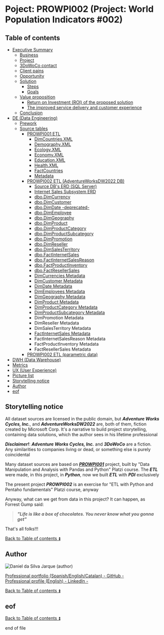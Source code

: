 # Poject: PROWPI002 (Project: World Population Indicators #002)

<!-- TOC -->
## Table of contents

<a id="table-of-contents"></a>

- [Executive Summary](docs/executive_summary.md)
    - [Business](docs/executive_summary.md#business)
    - [Project](docs/executive_summary.md#project)
    - [3DoWoCo contact](docs/executive_summary.md#3dowoco-contact)
    - [Client pains](docs/executive_summary.md#client-pains)
    - [Opportunity](docs/executive_summary.md#opportunity)
    - [Solution](docs/executive_summary.md#solution)
        - [Steps](docs/executive_summary.md#steps)
        - [Goals](docs/executive_summary.md#goals)
    - [Value proposition](docs/executive_summary.md#value-proposition)  
        - [Return on Investment (ROI) of the proposed solution](docs/executive_summary.md#return-on-investment-roi-of-the-proposed-solution)
        - [The improved service delivery and customer experience](docs/executive_summary.md#the-improved-service-delivery-and-customer-experience)  
    - [Conclusion](docs/executive_summary.md#conclusion)  
- [DE (Data Engineering)](#poject-prowpi002-project-world-population-indicators-002)  
    - [Prework](docs/prework.md)  
    - [Source tables](#poject-prowpi002-project-world-population-indicators-002)  
        - [PROWPI001 ETL](docs/prowpi001_etl.md)  
          - [DimCountries.XML](docs/DimCountries.XML.md)
          - [Demography.XML](docs/Demography.XML.md)  
          - [Ecology.XML](docs/Ecology.XML.md)  
          - [Economy.XML](docs/Economy.XML.md)  
          - [Education.XML](docs/Education.XML.md)  
          - [Health.XML](docs/Health.XML.md)  
          - [FactCountries](docs/FactCountries.md)  
          - [Metadata](docs/prowpi001_Metadata.md)  
        - [PROWPI002 ETL (AdventureWorksDW2022 DB)](docs/prowpi002_etl_adventureworksdw2022_db.md)  
          - [Source DB's ERD (SQL Server)](docs/Source_SQL_Server_DB.md)  
          - [Internet Sales Subsystem ERD](docs/Internet_Sales_Subsystem_ERD.md)  
          - [dbo.DimCurrency](docs/bo.DimCurrency.md)  
          - [dbo.DimCustomer](docs/dbo.DimCustomer.md)    
          - [dbo.DimDate -deprecated-](docs/dbo.DimDate.md)  
          - [dbo.DimEmployee](docs/dbo.DimEmployee.md)  
          - [dbo.DimGeography](docs/dbo.DimGeography.md)    
          - [dbo.DimProduct](docs/dbo.DimProduct.md)  
          - [dbo.DimProductCategory](docs/dbo.DimProductCategory.md)  
          - [dbo.DimProductSubcategory](docs/dbo.DimProductSubcategory.md)  
          - [dbo.DimPromotion](docs/dbo.DimPromotion.md)  
          - [dbo.DimReseller](docs/bo.DimReseller.md)  
          - [dbo.DimSalesTerritory](docs/dbo.DimSalesTerritory.md)  
          - [dbo.FactInternetSales](docs/dbo.FactInternetSales.md)  
          - [dbo.FactInternetSalesReason](docs/dbo.FactInternetSalesReason.md)  
          - [dbo.FactProductInventory](docs/dbo.FactProductInventory.md)  
          - [dbo.FactResellerSales](docs/dbo.FactResellerSales.md)  
          - [DimCurrencies Metadata](docs/DimCurrencies_Metadata.md)  
          - [DimCustomer Metadata](docs/DimCustomer_Metadata.md)  
          - [DimDate Metadata](docs/DimDate_Metadata.md)  
          - [DimEmployees Metadata](docs/DimEmployees_Metadata.md)  
          - [DimGeography Metadata](docs/DimGeography_Metadata.md) 
          - [DimProduct Metadata](docs/DimProduct_Metadata.md)  
          - [DimProductCategory Metadata](docs/DimProductCategory_Metadata.md)  
          - [DimProductSubcategory Metadata](docs/DimProductSubcategory_Metadata.md)  
          - DimPromotion Metadata  
          - DimReseller Metadata  
          - DimSalesTerritory Metadata  
          - [FactInternetSales Metadata](docs/FactInternetSales_Metadata.md)  
          - FactInternetSalesReason Metadata  
          - FactProductInventory Metadata  
          - FactResellerSales  Metadata  
        - [PROWPI002 ETL (parametric data)](docs/prowpi002_etl_parametric_data.md)  
- [DWH (Data Warehouse)](docs/dwh.md)
- [Metrics](docs/metrics.md)
- [UX (User Experience)](docs/ux.md)
- [Picture list](docs/pictures.md)
- [Storytelling notice](#storytelling-notice)
- [Author](#author)
- [eof](#eof)
<!-- /TOC -->

## Storytelling notice  

All dataset sources are licensed in the public domain, but **_Adventure Works Cycles, Inc._**, and **_AdventureWorksDW2022_** are, both of them, fiction created by Microsoft Corp. It's a narrative to build project storytelling, containing data solutions, which the author sees in his lifetime professional  

**_Disclaimer!_**: **_Adventure Works Cycles, Inc._** and **_3DoWoCo_** are a fiction. Any similarities to companies living or dead, or something else is purely coincidental  

Many dataset sources are based on [**_PROWPI001_**](https://github.com/ddasilva64/MTDPDN23001esp/blob/master/proyectos/PROWPI001.ipynb) project, built by "Data Manipulation and Analysis with Pandas and Python" Platzi course. The **_ETL_** were made, in this project, in **_Python_**, now we built **_ETL_** with **_PDI_** exclusively  

The present project **_PROWPI002_** is an exercise for "ETL with Python and Pentaho fundamentals" Platzi course, anyway  

Anyway, what can we get from data in this project? It can happen, as Forrest Gump said:  
> **_"Life is like a box of chocolates. You never know what you gonna get"_**  

That's all folks!!!  

[Back to Table of contents :arrow_double_up:](#table-of-contents)

## Author  

![Daniel da Silva Jarque (author)](https://i.imgur.com/2i0LPvN.png)

[Professional portfolio (Spanish/English/Catalan) - GitHub -](https://github.com/ddasilva64)\
[Professional profile (English) - LinkedIn -](https://linkedin.com/in/daniel-da-silva-jarque-863705206)

[Back to Table of contents :arrow_double_up:](#table-of-contents)

## eof

[Back to Table of contents :arrow_double_up:](#table-of-contents)

end of file